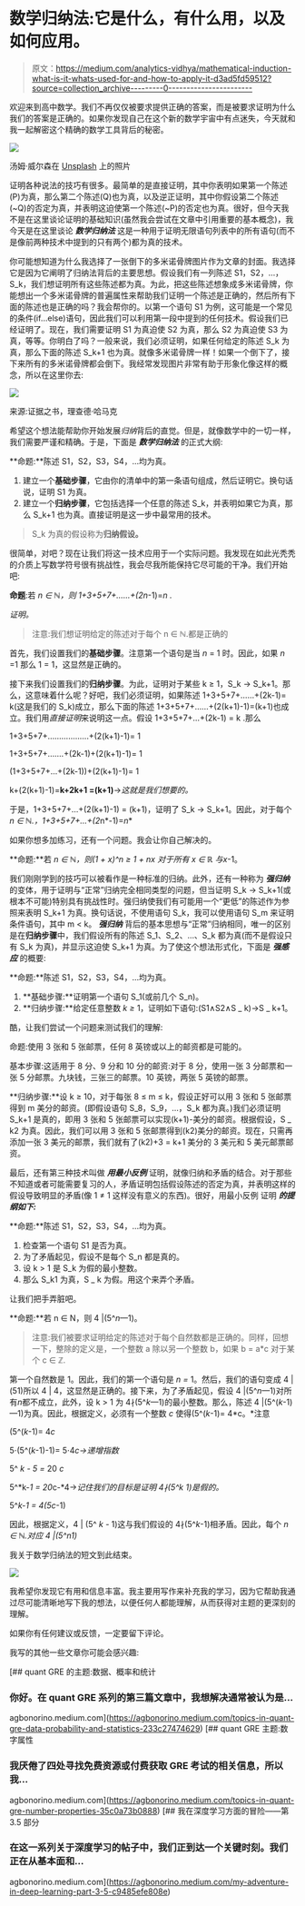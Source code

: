 # 数学归纳法:它是什么，有什么用，以及如何应用。

> 原文：<https://medium.com/analytics-vidhya/mathematical-induction-what-is-it-whats-used-for-and-how-to-apply-it-d3ad5fd59512?source=collection_archive---------0----------------------->

欢迎来到高中数学。我们不再仅仅被要求提供正确的答案，而是被要求证明为什么我们的答案是正确的。如果你发现自己在这个新的数学宇宙中有点迷失，今天就和我一起解密这个精确的数学工具背后的秘密。

![](img/4b975865b0b9ff951494fd7dc0547e2a.png)

汤姆·威尔森在 [Unsplash](https://unsplash.com?utm_source=medium&utm_medium=referral) 上的照片

证明各种说法的技巧有很多。最简单的是直接证明，其中你表明如果第一个陈述(P)为真，那么第二个陈述(Q)也为真，以及逆正证明，其中你假设第二个陈述(~Q)的否定为真，并表明这迫使第一个陈述(~P)的否定也为真。很好，但今天我不是在这里谈论证明的基础知识(虽然我会尝试在文章中引用重要的基本概念)，我今天是在这里谈论 ***数学归纳法*** 这是一种用于证明无限语句列表中的所有语句(而不是像前两种技术中提到的只有两个)都为真的技术。

你可能想知道为什么我选择了一张倒下的多米诺骨牌图片作为文章的封面。我选择它是因为它阐明了归纳法背后的主要思想。假设我们有一列陈述 S1，S2，…，S_k，我们想证明所有这些陈述都为真。为此，把这些陈述想象成多米诺骨牌，你能想出一个多米诺骨牌的普遍属性来帮助我们证明一个陈述是正确的，然后所有下面的陈述也是正确的吗？我会帮你的。以第一个语句 S1 为例，这可能是一个常见的条件(if…else)语句，因此我们可以利用第一段中提到的任何技术。假设我们已经证明了。现在，我们需要证明 S1 为真迫使 S2 为真，那么 S2 为真迫使 S3 为真，等等。你明白了吗？一般来说，我们必须证明，如果任何给定的陈述 S_k 为真，那么下面的陈述 S_k+1 也为真。就像多米诺骨牌一样！如果一个倒下了，接下来所有的多米诺骨牌都会倒下。我经常发现图片非常有助于形象化像这样的概念，所以在这里你去:

![](img/a121bfb9bb511be481ef22b66d78b461.png)

来源:证据之书，理查德·哈马克

希望这个想法能帮助你开始发展*归纳*背后的直觉。但是，就像数学中的一切一样，我们需要严谨和精确。于是，下面是 ***数学归纳法*** 的正式大纲:

**命题:**陈述 S1，S2，S3，S4，…均为真。

1.  建立一个**基础步骤**，它由你的清单中的第一条语句组成，然后证明它。换句话说，证明 S1 为真。
2.  建立一个**归纳步骤**，它包括选择一个任意的陈述 S_k，并表明如果它为真，那么 S_k+1 也为真。直接证明是这一步中最常用的技术。

> S_k 为真的假设称为**归纳假设。**

很简单，对吧？现在让我们将这一技术应用于一个实际问题。我发现在如此光秃秃的介质上写数学符号很有挑战性，我会尽我所能保持它尽可能的干净。我们开始吧:

**命题**:若 *n ∈ ℕ，*则 1+3+5+7+……+(2*n*-1)=*n .*

*证明。*

> 注意:我们想证明给定的陈述对于每个 n ∈ ℕ.都是正确的

首先，我们设置我们的**基础步骤**。注意第一个语句是当 *n* = 1 时。因此，如果 *n* =1 那么 1 = 1，这显然是正确的。

接下来我们设置我们的**归纳步骤**。为此，证明对于某些 k ≥ 1，S_k → S_k+1。那么，这意味着什么呢？好吧，我们必须证明，如果陈述 1+3+5+7+……+(2k-1)= k(这是我们的 S_k)成立，那么下面的陈述 1+3+5+7+……+(2(k+1)-1)=(k+1)也成立。我们用*直接证明*来说明这一点。假设 1+3+5+7+…+(2k-1) = k .那么

1+3+5+7+………..…….+(2(k+1)-1)= 1

1+3+5+7+…….+(2k-1)+(2(k+1)-1)= 1

(1+3+5+7+…+(2k-1))+(2(k+1)-1)= 1

k+(2(k+1)-1)=**k+2k+1 =(k+1)**→*这就是我们想要的。*

于是，1+3+5+7+…+(2(k+1)-1) = (k+1)，证明了 S_k → S_k+1。因此，对于每个 *n ∈ ℕ.，1+3+5+7+…+(2*n*-1)=*n**

如果你想多加练习，还有一个问题。我会让你自己解决的。

**命题:**若 *n ∈ ℕ，*则(1 + *x)^n ≥ 1 + nx* 对于所有 *x ∈ ℝ* 与*x*-1。

我们刚刚学到的技巧可以被看作是一种标准的归纳。此外，还有一种称为 ***强归纳*** 的变体，用于证明与“正常”归纳完全相同类型的问题，但当证明 S_k → S_k+1(或根本不可能)特别具有挑战性时。强归纳使我们有可能用一个“更低”的陈述作为参照来表明 S_k+1 为真。换句话说，不使用语句 S_k，我可以使用语句 S_m 来证明条件语句，其中 m < k。 ***强归纳*** 背后的基本思想与“正常”归纳相同，唯一的区别是在**归纳步骤**中，我们假设所有的陈述 S_1、S_2、…、S_k 都为真(而不是假设只有 S_k 为真)，并显示这迫使 S_k+1 为真。为了使这个想法形式化，下面是 ***强感应*** 的概要:

**命题:**陈述 S1，S2，S3，S4，…均为真。

1.  **基础步骤:**证明第一个语句 S_1(或前几个 S_n)。
2.  **归纳步骤:**给定任意整数 *k ≥* 1，证明如下语句:(S1∧S2∧S _ k)→S _ k+1。

酷，让我们尝试一个问题来测试我们的理解:

命题:使用 3 张和 5 张邮票，任何 8 英镑或以上的邮资都是可能的。

基本步骤:这适用于 8 分、9 分和 10 分的邮资:对于 8 分，使用一张 3 分邮票和一张 5 分邮票。九块钱，三张三的邮票。10 英镑，两张 5 英镑的邮票。

**归纳步骤:**设 k ≥ 10，对于每张 8 ≤ m ≤ k，假设正好可以用 3 张和 5 张邮票得到 m 美分的邮资。(即假设语句 S_8，S_9，…，S_k 都为真。)我们必须证明 S_k+1 是真的，即用 3 张和 5 张邮票可以实现(k+1)-美分的邮资。根据假设，S _ k2 为真。因此，我们可以用 3 张和 5 张邮票得到(k2)美分的邮资。现在，只需再添加一张 3 美元的邮票，我们就有了(k2)+3 = k+1 美分的 3 美元和 5 美元邮票邮资。

最后，还有第三种技术叫做 ***用最小反例*** 证明，就像归纳和矛盾的结合。对于那些不知道或者可能需要复习的人，矛盾证明包括假设陈述的否定为真，并表明这样的假设导致明显的矛盾(像 1 ≠ 1 这样没有意义的东西)。很好，用最小反例 证明 ***的提纲如下:***

**命题:**陈述 S1，S2，S3，S4，…均为真。

1.  检查第一个语句 S1 是否为真。
2.  为了矛盾起见，假设不是每个 S_n 都是真的。
3.  设 k > 1 是 S_k 为假的最小整数。
4.  那么 S_k1 为真，S _ k 为假。用这个来弄个矛盾。

让我们把手弄脏吧。

**命题:**若 n ∈ N，则 4 |(5^*n*—1)。

> 注意:我们被要求证明给定的陈述对于每个自然数都是正确的。同样，回想一下，整除的定义是，一个整数 a 除以另一个整数 b，如果 b = a*c 对于某个 c ∈ ℤ.

第一个自然数是 1。因此，我们的第一个语句是 *n =* 1。然后，我们的语句变成 4 |(51)所以 4 | 4，这显然是正确的。接下来，为了矛盾起见，假设 4 |(5^*n*—1)对所有*n*都不成立，此外，设 k > 1 为 4∤(5^*k*—1)的最小整数。那么，陈述 4 |(5^(*k*-1)—1)为真。因此，根据定义，必须有一个整数 *c* 使得(5^(*k*-1)= 4*c。*注意

(5^(*k*-1)= 4*c*

5⋅(5^(*k*-1)-1)= 5⋅4*c→递增指数*

5^ *k - 5 =* 20 *c*

5^*k-*1 = 20*c-*4→*记住我们的目标是证明 4∤(5^k 1)是假的。*

5^*k-*1 = 4(5*c*-1)

因此，根据定义，4 | (5^ *k -* 1)这与我们假设的 4∤(5^*k*-1)相矛盾。因此，每个 *n ∈ ℕ.对应 4 |(5^*n*1)*

我关于数学归纳法的短文到此结束。

![](img/cb4ed5894242c33d1da4638cad337598.png)

我希望你发现它有用和信息丰富。我主要用写作来补充我的学习，因为它帮助我通过尽可能清晰地写下我的想法，以便任何人都能理解，从而获得对主题的更深刻的理解。

如果你有任何建议或反馈，一定要留下评论。

我写的其他一些文章你可能会感兴趣:

[](https://agbonorino.medium.com/topics-in-quant-gre-data-probability-and-statistics-233c27474629) [## quant GRE 的主题:数据、概率和统计

### 你好。在 quant GRE 系列的第三篇文章中，我想解决通常被认为是…

agbonorino.medium.com](https://agbonorino.medium.com/topics-in-quant-gre-data-probability-and-statistics-233c27474629) [](https://agbonorino.medium.com/topics-in-quant-gre-number-properties-35c0a73b0888) [## quant GRE 主题:数字属性

### 我厌倦了四处寻找免费资源或付费获取 GRE 考试的相关信息，所以我…

agbonorino.medium.com](https://agbonorino.medium.com/topics-in-quant-gre-number-properties-35c0a73b0888) [](https://agbonorino.medium.com/my-adventure-in-deep-learning-part-3-5-c9485efe808e) [## 我在深度学习方面的冒险——第 3.5 部分

### 在这一系列关于深度学习的帖子中，我们正到达一个关键时刻。我们正在从基本面和…

agbonorino.medium.com](https://agbonorino.medium.com/my-adventure-in-deep-learning-part-3-5-c9485efe808e)